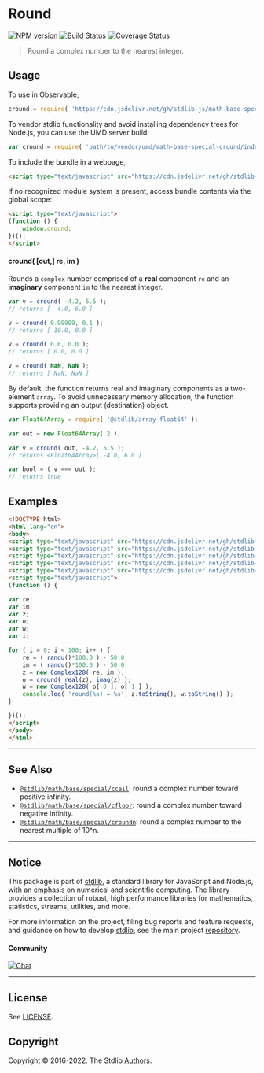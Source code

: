 <!--

@license Apache-2.0

Copyright (c) 2018 The Stdlib Authors.

Licensed under the Apache License, Version 2.0 (the "License");
you may not use this file except in compliance with the License.
You may obtain a copy of the License at

   http://www.apache.org/licenses/LICENSE-2.0

Unless required by applicable law or agreed to in writing, software
distributed under the License is distributed on an "AS IS" BASIS,
WITHOUT WARRANTIES OR CONDITIONS OF ANY KIND, either express or implied.
See the License for the specific language governing permissions and
limitations under the License.

-->

# Round

[![NPM version][npm-image]][npm-url] [![Build Status][test-image]][test-url] [![Coverage Status][coverage-image]][coverage-url] <!-- [![dependencies][dependencies-image]][dependencies-url] -->

> Round a complex number to the nearest integer.



<section class="usage">

## Usage

To use in Observable,

```javascript
cround = require( 'https://cdn.jsdelivr.net/gh/stdlib-js/math-base-special-cround@umd/browser.js' )
```

To vendor stdlib functionality and avoid installing dependency trees for Node.js, you can use the UMD server build:

```javascript
var cround = require( 'path/to/vendor/umd/math-base-special-cround/index.js' )
```

To include the bundle in a webpage,

```html
<script type="text/javascript" src="https://cdn.jsdelivr.net/gh/stdlib-js/math-base-special-cround@umd/browser.js"></script>
```

If no recognized module system is present, access bundle contents via the global scope:

```html
<script type="text/javascript">
(function () {
    window.cround;
})();
</script>
```

#### cround( \[out,] re, im )

Rounds a `complex` number comprised of a **real** component `re` and an **imaginary** component `im` to the nearest integer.

```javascript
var v = cround( -4.2, 5.5 );
// returns [ -4.0, 6.0 ]

v = cround( 9.99999, 0.1 );
// returns [ 10.0, 0.0 ]

v = cround( 0.0, 0.0 );
// returns [ 0.0, 0.0 ]

v = cround( NaN, NaN );
// returns [ NaN, NaN ]
```

By default, the function returns real and imaginary components as a two-element `array`. To avoid unnecessary memory allocation, the function supports providing an output (destination) object.

```javascript
var Float64Array = require( '@stdlib/array-float64' );

var out = new Float64Array( 2 );

var v = cround( out, -4.2, 5.5 );
// returns <Float64Array>[ -4.0, 6.0 ]

var bool = ( v === out );
// returns true
```

</section>

<!-- /.usage -->

<section class="examples">

## Examples

<!-- eslint no-undef: "error" -->

```html
<!DOCTYPE html>
<html lang="en">
<body>
<script type="text/javascript" src="https://cdn.jsdelivr.net/gh/stdlib-js/complex-float64@umd/browser.js"></script>
<script type="text/javascript" src="https://cdn.jsdelivr.net/gh/stdlib-js/random-base-randu@umd/browser.js"></script>
<script type="text/javascript" src="https://cdn.jsdelivr.net/gh/stdlib-js/complex-real@umd/browser.js"></script>
<script type="text/javascript" src="https://cdn.jsdelivr.net/gh/stdlib-js/complex-imag@umd/browser.js"></script>
<script type="text/javascript" src="https://cdn.jsdelivr.net/gh/stdlib-js/math-base-special-cround@umd/browser.js"></script>
<script type="text/javascript">
(function () {

var re;
var im;
var z;
var o;
var w;
var i;

for ( i = 0; i < 100; i++ ) {
    re = ( randu()*100.0 ) - 50.0;
    im = ( randu()*100.0 ) - 50.0;
    z = new Complex128( re, im );
    o = cround( real(z), imag(z) );
    w = new Complex128( o[ 0 ], o[ 1 ] );
    console.log( 'round(%s) = %s', z.toString(), w.toString() );
}

})();
</script>
</body>
</html>
```

</section>

<!-- /.examples -->

<!-- Section for related `stdlib` packages. Do not manually edit this section, as it is automatically populated. -->

<section class="related">

* * *

## See Also

-   <span class="package-name">[`@stdlib/math/base/special/cceil`][@stdlib/math/base/special/cceil]</span><span class="delimiter">: </span><span class="description">round a complex number toward positive infinity.</span>
-   <span class="package-name">[`@stdlib/math/base/special/cfloor`][@stdlib/math/base/special/cfloor]</span><span class="delimiter">: </span><span class="description">round a complex number toward negative infinity.</span>
-   <span class="package-name">[`@stdlib/math/base/special/croundn`][@stdlib/math/base/special/croundn]</span><span class="delimiter">: </span><span class="description">round a complex number to the nearest multiple of 10^n.</span>

</section>

<!-- /.related -->

<!-- Section for all links. Make sure to keep an empty line after the `section` element and another before the `/section` close. -->


<section class="main-repo" >

* * *

## Notice

This package is part of [stdlib][stdlib], a standard library for JavaScript and Node.js, with an emphasis on numerical and scientific computing. The library provides a collection of robust, high performance libraries for mathematics, statistics, streams, utilities, and more.

For more information on the project, filing bug reports and feature requests, and guidance on how to develop [stdlib][stdlib], see the main project [repository][stdlib].

#### Community

[![Chat][chat-image]][chat-url]

---

## License

See [LICENSE][stdlib-license].


## Copyright

Copyright &copy; 2016-2022. The Stdlib [Authors][stdlib-authors].

</section>

<!-- /.stdlib -->

<!-- Section for all links. Make sure to keep an empty line after the `section` element and another before the `/section` close. -->

<section class="links">

[npm-image]: http://img.shields.io/npm/v/@stdlib/math-base-special-cround.svg
[npm-url]: https://npmjs.org/package/@stdlib/math-base-special-cround

[test-image]: https://github.com/stdlib-js/math-base-special-cround/actions/workflows/test.yml/badge.svg?branch=main
[test-url]: https://github.com/stdlib-js/math-base-special-cround/actions/workflows/test.yml?query=branch:main

[coverage-image]: https://img.shields.io/codecov/c/github/stdlib-js/math-base-special-cround/main.svg
[coverage-url]: https://codecov.io/github/stdlib-js/math-base-special-cround?branch=main

<!--

[dependencies-image]: https://img.shields.io/david/stdlib-js/math-base-special-cround.svg
[dependencies-url]: https://david-dm.org/stdlib-js/math-base-special-cround/main

-->

[chat-image]: https://img.shields.io/gitter/room/stdlib-js/stdlib.svg
[chat-url]: https://gitter.im/stdlib-js/stdlib/

[stdlib]: https://github.com/stdlib-js/stdlib

[stdlib-authors]: https://github.com/stdlib-js/stdlib/graphs/contributors

[umd]: https://github.com/umdjs/umd
[es-module]: https://developer.mozilla.org/en-US/docs/Web/JavaScript/Guide/Modules

[deno-url]: https://github.com/stdlib-js/math-base-special-cround/tree/deno
[umd-url]: https://github.com/stdlib-js/math-base-special-cround/tree/umd
[esm-url]: https://github.com/stdlib-js/math-base-special-cround/tree/esm
[branches-url]: https://github.com/stdlib-js/math-base-special-cround/blob/main/branches.md

[stdlib-license]: https://raw.githubusercontent.com/stdlib-js/math-base-special-cround/main/LICENSE

<!-- <related-links> -->

[@stdlib/math/base/special/cceil]: https://github.com/stdlib-js/math-base-special-cceil/tree/umd

[@stdlib/math/base/special/cfloor]: https://github.com/stdlib-js/math-base-special-cfloor/tree/umd

[@stdlib/math/base/special/croundn]: https://github.com/stdlib-js/math-base-special-croundn/tree/umd

<!-- </related-links> -->

</section>

<!-- /.links -->
